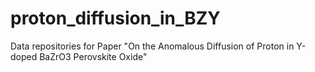 # proton_diffusion_in_BZY
Data repositories for Paper "On the Anomalous Diffusion of Proton in Y-doped BaZrO3 Perovskite Oxide"

